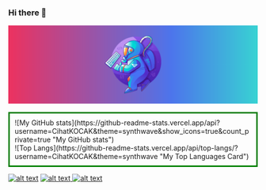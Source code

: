 ### Hi there 👋

![Screen Shot](imgs/SpaceMan.png)

<div style="margin: auto; border: 3px solid green; padding: 10px;">
<div>
![My GitHub stats](https://github-readme-stats.vercel.app/api?username=CihatKOCAK&theme=synthwave&show_icons=true&count_private=true "My GitHub stats")
</div>
<div>
![Top Langs](https://github-readme-stats.vercel.app/api/top-langs/?username=CihatKOCAK&theme=synthwave "My Top Languages Card")
</div>
</div>

<a href="https://www.linkedin.com/in/cihat-kocakk/"> ![alt text](https://img.shields.io/badge/-LinkedIn-0e76a8?style=plastic&logo=linkedIn)</a>
<a href="https://twitter.com/davsanavi">![alt text](https://img.shields.io/badge/-Twitter-1DA1F2?style=plastic&logo=Twitter) </a>
<a href="https://www.instagram.com/cihatkocakk/">![alt text](https://img.shields.io/badge/-Instagram-833AB4?style=plastic&logo=Instagram)</a>

<!--
**CihatKOCAK/CihatKOCAK** is a ✨ _special_ ✨ repository because its `README.md` (this file) appears on your GitHub profile.

Here are some ideas to get you started:

- 🔭 I’m currently working on ...
- 🌱 I’m currently learning ...
- 👯 I’m looking to collaborate on ...
- 🤔 I’m looking for help with ...
- 💬 Ask me about ...
- 📫 How to reach me: ...
- 😄 Pronouns: ...
- ⚡ Fun fact: ...
-->
